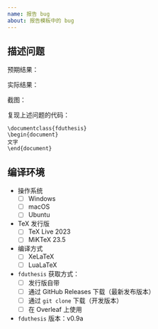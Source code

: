 ```yaml
---
name: 报告 bug
about: 报告模板中的 bug
---
```


<!-- 如果是简单问题（例如 typo），可以忽略以下模板，直接描述即可。也欢迎提交 Pull requests -->

## 描述问题

预期结果：

实际结果：

截图：

复现上述问题的代码：

```TeX
\documentclass{fduthesis}
\begin{document}
文字
\end{document}
```

## 编译环境

<!-- 如需选择某一项，请将开头的 [ ] 改成 [x] -->

- 操作系统
  - [ ] Windows
  - [ ] macOS
  - [ ] Ubuntu
- TeX 发行版
  - [ ] TeX Live 2023
  - [ ] MiKTeX 23.5
- 编译方式
  - [ ] XeLaTeX
  - [ ] LuaLaTeX
- `fduthesis` 获取方式：
  - [ ] 发行版自带
  - [ ] 通过 GitHub Releases 下载（最新发布版本）
  - [ ] 通过 `git clone` 下载（开发版本）
  - [ ] 在 Overleaf 上使用
- `fduthesis` 版本：v0.9a
